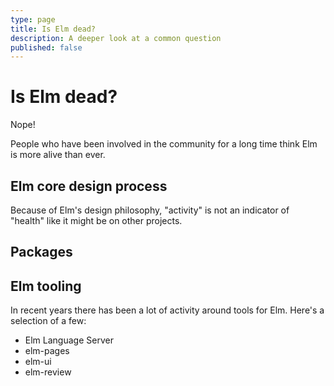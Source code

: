 ```yaml
---
type: page
title: Is Elm dead?
description: A deeper look at a common question
published: false
---
```



# Is Elm dead?

Nope!

People who have been involved in the community for a long time think Elm is more alive than ever.


## Elm core design process


Because of Elm's design philosophy, "activity" is not an indicator of "health" like it might be on other projects.



## Packages


## Elm tooling

In recent years there has been a lot of activity around tools for Elm. Here's a selection of a few:


- Elm Language Server
- elm-pages
- elm-ui
- elm-review

